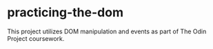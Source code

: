 # practicing-the-dom
This project utilizes DOM manipulation and events as part of The Odin Project coursework.
